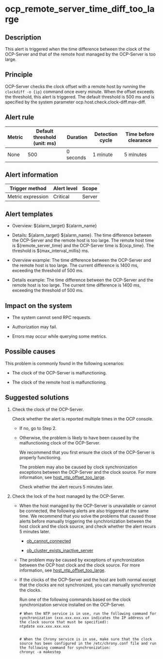 ocp_remote_server_time_diff_too_large
==========================================================



**Description**
------------------------------------

This alert is triggered when the time difference between the clock of the OCP-Server and that of the remote host managed by the OCP-Server is too large.

Principle
------------------------------

OCP-Server checks the clock offset with a remote host by running the `clockdiff -o {ip}` command once every minute. When the offset exceeds the threshold, this alert is triggered. The default threshold is 500 ms and is specified by the system parameter ocp.host.check.clock-diff.max-diff.

**Alert rule**
-----------------------------------



| Metric | Default threshold (unit: ms) | Duration  | Detection cycle | Time before clearance |
|--------|------------------------------|-----------|-----------------|-----------------------|
| None   | 500                          | 0 seconds | 1 minute        | 5 minutes             |



**Alert information**
------------------------------------------



|  Trigger method   | Alert level | Scope  |
|-------------------|-------------|--------|
| Metric expression | Critical    | Server |



**Alert templates**
----------------------------------------

* Overview: \${alarm_target} ${alarm_name}



* Details: \${alarm_target} \${alarm_name}. The time difference between the OCP-Server and the remote host is too large. The remote host time is \${remote_server_time} and the OCP-Server time is \${ocp_time}. The threshold is \${max_interval_millis} ms.



* Overview example: The time difference between the OCP-Server and the remote host is too large. The current difference is 1400 ms, exceeding the threshold of 500 ms.



* Details example: The time difference between the OCP-Server and the remote host is too large. The current time difference is 1400 ms, exceeding the threshold of 500 ms.






**Impact on the system**
---------------------------------------------

* The system cannot send RPC requests.



* Authorization may fail.



* Errors may occur while querying some metrics.






Possible causes
------------------------------------

This problem is commonly found in the following scenarios:

* The clock of the OCP-Server is malfunctioning.



* The clock of the remote host is malfunctioning.






Suggested solutions
----------------------------------------

1. Check the clock of the OCP-Server.

   Check whether the alert is reported multiple times in the OCP console.
   * If no, go to Step 2.



   * Otherwise, the problem is likely to have been caused by the malfunctioning clock of the OCP-Server.

     We recommend that you first ensure the clock of the OCP-Server is properly functioning.

     The problem may also be caused by clock synchronization exceptions between the OCP-Server and the clock source. For more information, see [host_ntp_offset_too_large](19.host_ntp_offset_too_large-host-ntp-offset-too-large.md).

     Check whether the alert recurs 5 minutes later.





2. Check the lock of the host managed by the OCP-Server.

   * When the host managed by the OCP-Server is unavailable or cannot be connected, the following alerts are also triggered at the same time. We recommend that you solve the problems that caused those alerts before manually triggering the synchronization between the host clock and the clock source, and check whether the alert recurs 5 minutes later.

     * [ob_cannot_connected](../2.ob-alert/1.ob_cannot_connected-observer-cannot-be-connected.md)



     * [ob_cluster_exists_inactive_server](../2.ob-alert/3.ob_cluster_exists_inactive_server-ob-the-cluster-is-not-working.md)






   * The problem may be caused by exceptions of synchronization between the OCP host clock and the clock source. For more information, see [host_ntp_offset_too_large](19.host_ntp_offset_too_large-host-ntp-offset-too-large.md).



   * If the clocks of the OCP-Server and the host are both normal except that the clocks are not synchronized, you can manually synchronize the clocks.

     Run one of the following commands based on the clock synchronization service installed on the OCP-Server.

     ```shell
     # When the NTP service is in use, run the following command for synchronization (xxx.xxx.xxx.xxx indicates the IP address of the clock source that must be specified):
     ntpdate xxx.xxx.xxx.xxx


     # When the Chrony service is in use, make sure that the clock source has been configured in the /etc/chrony.conf file and run the following command for synchronization:
     chronyc -a makestep
     ```







